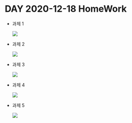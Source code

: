 # DAY 2020-12-18 HomeWork

* 과제 1

    <img src =https://user-images.githubusercontent.com/74294325/102594991-4ecf4280-415a-11eb-915a-8ffe36a7a1b3.png>

* 과제 2

    <img src = https://user-images.githubusercontent.com/74294325/102595033-5989d780-415a-11eb-86d1-56a5ba79a717.png>



* 과제 3

    <img src = https://user-images.githubusercontent.com/74294325/102595058-61497c00-415a-11eb-8016-91c02e9a958c.png>



* 과제 4

    <img src = https://user-images.githubusercontent.com/74294325/102595076-67d7f380-415a-11eb-985d-4057b3f470b8.png>



* 과제 5

    <img src = https://user-images.githubusercontent.com/74294325/102595095-6f979800-415a-11eb-8e95-2e3f6e02e19a.png>




